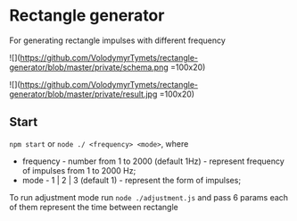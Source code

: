 # Rectangle generator

For generating rectangle impulses with different frequency

![](https://github.com/VolodymyrTymets/rectangle-generator/blob/master/private/schema.png =100x20)

![](https://github.com/VolodymyrTymets/rectangle-generator/blob/master/private/result.jpg =100x20)

## Start 

`npm start` or `node ./ <frequency> <mode>`, where

- frequency - number from 1 to 2000 (default 1Hz) - represent frequency of impulses from 1 to 2000 Hz;
- mode - 1 | 2 | 3 (default 1) - represent the form of impulses;

To run adjustment mode run `node ./adjustment.js` and pass 6 params each of them represent the time between rectangle
